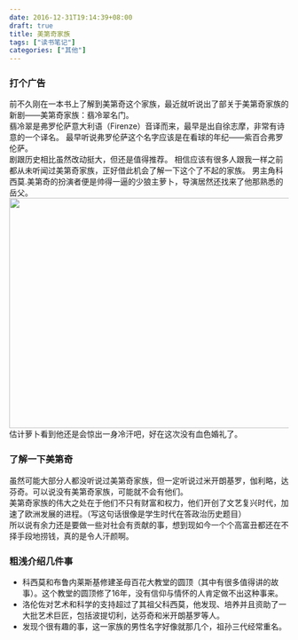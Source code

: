 ```yaml
---
date: 2016-12-31T19:14:39+08:00
draft: true
title: 美第奇家族
tags: ["读书笔记"]
categories: ["其他"]
---
```


### 打个广告
前不久刚在一本书上了解到美第奇这个家族，最近就听说出了部关于美第奇家族的新剧——美第奇家族：翡冷翠名门。  
翡冷翠是弗罗伦萨意大利语（Firenze）音译而来，最早是出自徐志摩，非常有诗意的一个译名。
最早听说弗罗伦萨这个名字应该是在看球的年纪——紫百合弗罗伦萨。  
剧跟历史相比虽然改动挺大，但还是值得推荐。
相信应该有很多人跟我一样之前都从未听闻过美第奇家族，正好借此机会了解一下这个了不起的家族。
男主角科西莫.美第奇的扮演者便是帅得一逼的少狼主萝卜，导演居然还找来了他那熟悉的岳父。
<img src="/imgs/mdq/1.jpg" width = "737" height = "415" align=center />
估计萝卜看到他还是会惊出一身冷汗吧，好在这次没有血色婚礼了。

### 了解一下美第奇
虽然可能大部分人都没听说过美第奇家族，但一定听说过米开朗基罗，伽利略，达芬奇。可以说没有美第奇家族，可能就不会有他们。  
美第奇家族的伟大之处在于他们不只有财富和权力，他们开创了文艺复兴时代，加速了欧洲发展的进程。（写这句话很像是学生时代在答政治历史题目）  
所以说有余力还是要做一些对社会有贡献的事，想到现如今一个个高富丑都还在不择手段地捞钱，真的是令人汗颜啊。

### 粗浅介绍几件事
* 科西莫和布鲁内莱斯基修建圣母百花大教堂的圆顶（其中有很多值得讲的故事）。这个教堂的圆顶修了16年，没有信仰与情怀的人肯定做不出这种事来。
* 洛伦佐对艺术和科学的支持超过了其祖父科西莫，他发现、培养并且资助了一大批艺术巨匠，包括波提切利，达芬奇和米开朗基罗等人。
* 发现个很有趣的事，这一家族的男性名字好像就那几个，祖孙三代经常重名。